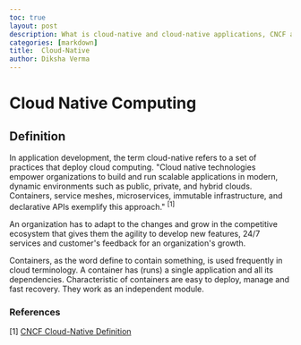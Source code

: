 ```yaml
---
toc: true
layout: post
description: What is cloud-native and cloud-native applications, CNCF and more!
categories: [markdown]
title:  Cloud-Native
author: Diksha Verma
---
```

# Cloud Native Computing
## Definition
<p>In application development, the term cloud-native refers to a set of practices that deploy cloud computing. "Cloud native technologies empower organizations to build and run scalable applications in modern, dynamic environments such as public, private, and hybrid clouds. Containers, service meshes, microservices, immutable infrastructure, and declarative APIs exemplify this approach." <sup>[1]</sup></p>


An organization has to adapt to the changes and grow in the competitive ecosystem that gives them the agility to develop new features, 24/7 services and customer's feedback for an organization's growth.

Containers, as the word define to contain something, is used frequently in cloud terminology. A container has (runs) a single application and all its dependencies. Characteristic of containers are easy to deploy, manage and fast recovery. They work as an independent module.



### References
[1] [CNCF Cloud-Native Definition](https://github.com/cncf/toc/blob/main/DEFINITION.md)
